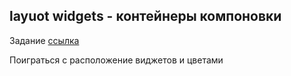 ## layuot widgets - контейнеры компоновки

Задание [ссылка](https://github.com/RinaBoni/mobile-development-6/blob/main/tasks/layout%20widgets(2).md)

Поиграться с расположение виджетов и цветами